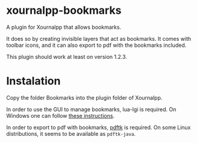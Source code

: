 # xournalpp-bookmarks
A plugin for Xournalpp that allows bookmarks.

It does so by creating invisible layers that act as bookmarks. It comes with toolbar icons, and it can also export to pdf with the bookmarks included.

This plugin should work at least on version 1.2.3.

# Instalation
Copy the folder Bookmarks into the plugin folder of Xournalpp.

In order to use the GUI to manage bookmarks, lua-lgi is required. On Windows one can follow [these instructions](https://github.com/xournalpp/xournalpp/discussions/4522#discussioncomment-8789465).

In order to export to pdf with bookmarks, [pdftk](https://www.pdflabs.com/tools/pdftk-server/) is required. On some Linux distributions, it seems to be available as `pdftk-java`.
